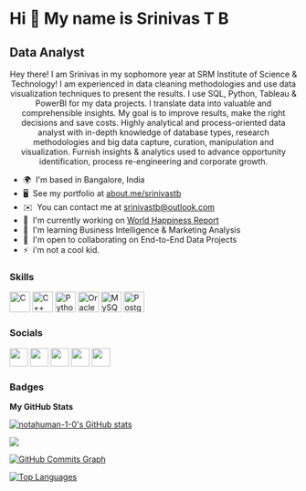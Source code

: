 Hi 👋 My name is Srinivas T B
=============================

Data Analyst
------------

<p align="center">
Hey there! I am Srinivas in my sophomore year at SRM Institute of Science & Technology! I am experienced in data cleaning methodologies and use data visualization techniques to present the results. I use SQL, Python, Tableau & PowerBI for my data projects. I translate data into valuable and comprehensible insights. My goal is to improve results, make the right decisions and save costs. Highly analytical and process-oriented data analyst with in-depth knowledge of database types, research methodologies and big data capture, curation, manipulation and visualization. Furnish insights & analytics used to advance opportunity identification, process re-engineering and corporate growth.
</p>

* 🌍  I'm based in Bangalore, India
* 🖥️  See my portfolio at [about.me/srinivastb](http://about.me/srinivastb)
* ✉️  You can contact me at [srinivastb@outlook.com](mailto:srinivastb@outlook.com)
* 🚀  I'm currently working on [World Happiness Report](http://github.com/notahuman-1-0/Happiness-Report-2021)
* 🧠  I'm learning Business Intelligence & Marketing Analysis
* 🤝  I'm open to collaborating on End-to-End Data Projects
* ⚡  i'm not a cool kid.

### Skills

<p align="left">
<a href="https://docs.microsoft.com/en-us/cpp/?view=msvc-170" target="_blank" rel="noreferrer"><img src="https://raw.githubusercontent.com/danielcranney/readme-generator/main/public/icons/skills/c-colored.svg" width="36" height="36" alt="C" /></a>
<a href="https://docs.microsoft.com/en-us/cpp/?view=msvc-170" target="_blank" rel="noreferrer"><img src="https://raw.githubusercontent.com/danielcranney/readme-generator/main/public/icons/skills/cplusplus-colored.svg" width="36" height="36" alt="C++" /></a>
<a href="https://www.python.org/" target="_blank" rel="noreferrer"><img src="https://raw.githubusercontent.com/danielcranney/readme-generator/main/public/icons/skills/python-colored.svg" width="36" height="36" alt="Python" /></a>
<a href="https://www.oracle.com/uk/index.html" target="_blank" rel="noreferrer"><img src="https://raw.githubusercontent.com/danielcranney/readme-generator/main/public/icons/skills/oracle-colored.svg" width="36" height="36" alt="Oracle" /></a>
<a href="https://www.mysql.com/" target="_blank" rel="noreferrer"><img src="https://raw.githubusercontent.com/danielcranney/readme-generator/main/public/icons/skills/mysql-colored.svg" width="36" height="36" alt="MySQL" /></a>
<a href="https://www.postgresql.org/" target="_blank" rel="noreferrer"><img src="https://raw.githubusercontent.com/danielcranney/readme-generator/main/public/icons/skills/postgresql-colored.svg" width="36" height="36" alt="PostgreSQL" /></a>
</p>


### Socials

<p align="left"> <a href="https://www.dev.to/https://dev.to/notahuman_1_0" target="_blank" rel="noreferrer"><img src="https://raw.githubusercontent.com/danielcranney/readme-generator/main/public/icons/socials/devdotto.svg" width="32" height="32" /></a> <a href="https://www.github.com/notahuman-1-0" target="_blank" rel="noreferrer"><img src="https://raw.githubusercontent.com/danielcranney/readme-generator/main/public/icons/socials/github.svg" width="32" height="32" /></a> <a href="https://www.linkedin.com/in/srinivas-t-b-33076618b/" target="_blank" rel="noreferrer"><img src="https://raw.githubusercontent.com/danielcranney/readme-generator/main/public/icons/socials/linkedin.svg" width="32" height="32" /></a> <a href="https://www.twitter.com/notahuman_1_0" target="_blank" rel="noreferrer"><img src="https://raw.githubusercontent.com/danielcranney/readme-generator/main/public/icons/socials/twitter.svg" width="32" height="32" /></a> <a href="https://www.youtube.com/c/-UCV-Tjcer9ANSgjMlWtP9S2A" target="_blank" rel="noreferrer"><img src="https://raw.githubusercontent.com/danielcranney/readme-generator/main/public/icons/socials/youtube.svg" width="32" height="32" /></a></p>

### Badges

<b>My GitHub Stats</b>

<a href="http://www.github.com/notahuman-1-0"><img src="https://github-readme-stats.vercel.app/api?username=notahuman-1-0&show_icons=true&hide=&count_private=true&title_color=0891b2&text_color=ffffff&icon_color=0891b2&bg_color=1c1917&hide_border=true&show_icons=true" alt="notahuman-1-0's GitHub stats" /></a>

<a href="http://www.github.com/notahuman-1-0"><img src="https://github-readme-streak-stats.herokuapp.com/?user=notahuman-1-0&stroke=ffffff&background=1c1917&ring=0891b2&fire=0891b2&currStreakNum=ffffff&currStreakLabel=0891b2&sideNums=ffffff&sideLabels=ffffff&dates=ffffff&hide_border=true" /></a>

<a href="http://www.github.com/notahuman-1-0"><img src="https://activity-graph.herokuapp.com/graph?username=notahuman-1-0&bg_color=1c1917&color=ffffff&line=0891b2&point=ffffff&area_color=1c1917&area=true&hide_border=true&custom_title=GitHub%20Commits%20Graph" alt="GitHub Commits Graph" /></a>

<a href="https://github.com/notahuman-1-0" align="left"><img src="https://github-readme-stats.vercel.app/api/top-langs/?username=notahuman-1-0&langs_count=10&title_color=0891b2&text_color=ffffff&icon_color=0891b2&bg_color=1c1917&hide_border=true&locale=en&custom_title=Top%20%Languages" alt="Top Languages" /></a>
